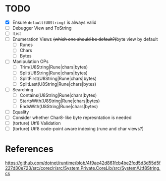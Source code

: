 # TODO
- [x] Ensure `default(U8String)` is always valid
- [ ] Debugger View and ToString
- [ ] IList<byte>
- [ ] Enumeration Views ~~(which one should be default?)~~byte view by default
  - [ ] Runes
  - [ ] Chars
  - [ ] Bytes
- [ ] Manipulation OPs
  - [ ] Trim(U8String|Rune|chars|bytes)
  - [ ] Split(U8String|Rune|chars|bytes)
  - [ ] SplitFirst(U8String|Rune|chars|bytes)
  - [ ] SplitLast(U8String|Rune|chars|bytes)
- [ ] Searching
  - [ ] Contains(U8String|Rune|chars|bytes)
  - [ ] StartsWith(U8String|Rune|chars|bytes)
  - [ ] EndsWith(U8String|Rune|chars|bytes)
- [ ] Equality
- [ ] Consider whether Char8-like byte represntation is needed
- [ ] (torture) Utf8 Validation
- [ ] (torture) Utf8 code-point aware indexing (rune and char views?)

# References
https://github.com/dotnet/runtime/blob/4f9ae42d861fcb4be2fcd5d3d55d5f227d30e723/src/coreclr/src/System.Private.CoreLib/src/System/Utf8String.cs
